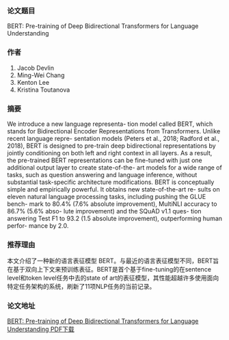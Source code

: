 ### 论文题目
BERT: Pre-training of Deep Bidirectional Transformers for Language Understanding

### 作者
1. Jacob Devlin
2. Ming-Wei Chang
3. Kenton Lee 
4. Kristina Toutanova

### 摘要
We introduce a new language representa- tion model called BERT, which stands for Bidirectional Encoder Representations from Transformers. Unlike recent language repre- sentation models (Peters et al., 2018; Radford et al., 2018), BERT is designed to pre-train deep bidirectional representations by jointly conditioning on both left and right context in all layers. As a result, the pre-trained BERT representations can be fine-tuned with just one additional output layer to create state-of-the- art models for a wide range of tasks, such as question answering and language inference, without substantial task-specific architecture modifications. BERT is conceptually simple and empirically powerful. It obtains new state-of-the-art re- sults on eleven natural language processing tasks, including pushing the GLUE bench- mark to 80.4% (7.6% absolute improvement), MultiNLI accuracy to 86.7% (5.6% abso- lute improvement) and the SQuAD v1.1 ques- tion answering Test F1 to 93.2 (1.5 absolute improvement), outperforming human perfor- mance by 2.0.

### 推荐理由
本文介绍了一种新的语言表征模型 BERT。与最近的语言表征模型不同，BERT旨在基于双向上下文来预训练表征。BERT是首个基于fine-tuning的在sentence level和token level任务中去的state of art的表征模型，其性能超越许多使用面向特定任务架构的系统，刷新了11项NLP任务的当前记录。

### 论文地址
[BERT: Pre-training of Deep Bidirectional Transformers for Language Understanding PDF下载](http://cn.arxiv.org/pdf/1810.04805.pdf)
